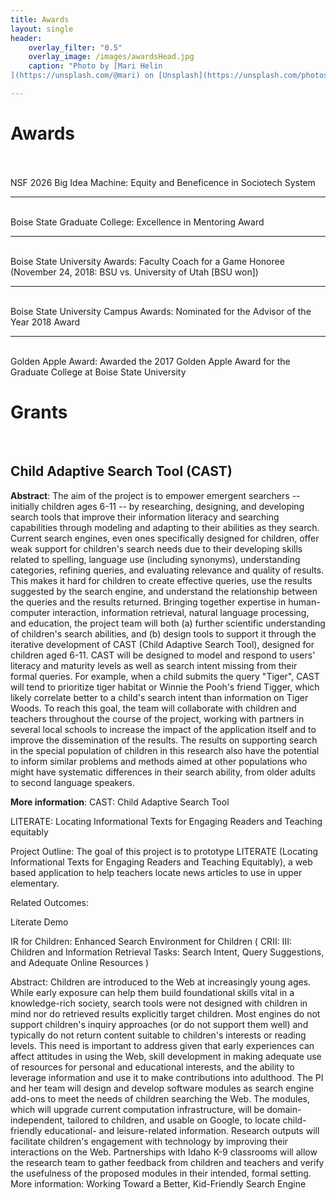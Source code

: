 ```yaml
---
title: Awards
layout: single
header:
    overlay_filter: "0.5"
    overlay_image: /images/awardsHead.jpg
    caption: "Photo by [Mari Helin
](https://unsplash.com/@mari) on [Unsplash](https://unsplash.com/photos/ilSnKT1IMxE)"

---
```


# Awards
<br>
<br>
NSF 2026 Big Idea Machine: Equity and Beneficence in Sociotech System

 <hr>
<br>
Boise State Graduate College: Excellence in Mentoring Award
<hr>
<br>
Boise State University Awards: Faculty Coach for a Game Honoree (November 24, 2018: BSU vs. University of Utah [BSU won])
<hr>
</br>
Boise State University Campus Awards: Nominated for the Advisor of the Year 2018 Award
<hr>
<br>
Golden Apple Award: Awarded the 2017 Golden Apple Award for the Graduate College at Boise State University

# Grants
<br>

<h2>Child Adaptive Search Tool (CAST)</h2>
<p>
<b>Abstract</b>: The aim of the project is to empower emergent searchers -- initially children ages 6-11 -- by researching, designing, and developing search tools that improve their information literacy and searching capabilities through modeling and adapting to their abilities as they search. Current search engines, even ones specifically designed for children, offer weak support for children's search needs due to their developing skills related to spelling, language use (including synonyms), understanding categories, refining queries, and evaluating relevance and quality of results. This makes it hard for children to create effective queries, use the results suggested by the search engine, and understand the relationship between the queries and the results returned. Bringing together expertise in human-computer interaction, information retrieval, natural language processing, and education, the project team will both (a) further scientific understanding of children's search abilities, and (b) design tools to support it through the iterative development of CAST (Child Adaptive Search Tool), designed for children aged 6-11. CAST will be designed to model and respond to users' literacy and maturity levels as well as search intent missing from their formal queries. For example, when a child submits the query "Tiger", CAST will tend to prioritize tiger habitat or Winnie the Pooh's friend Tigger, which likely correlate better to a child's search intent than information on Tiger Woods. To reach this goal, the team will collaborate with children and teachers throughout the course of the project, working with partners in several local schools to increase the impact of the application itself and to improve the dissemination of the results. The results on supporting search in the special population of children in this research also have the potential to inform similar problems and methods aimed at other populations who might have systematic differences in their search ability, from older adults to second language speakers.
</p>
<b>More information</b>: CAST: Child Adaptive Search Tool

LITERATE: Locating Informational Texts for Engaging Readers and Teaching equitably

Project Outline: The goal of this project is to prototype LITERATE (Locating Informational Texts for Engaging Readers and Teaching Equitably), a web based application to help teachers locate news articles to use in upper elementary.

Related Outcomes:

Literate Demo

IR for Children: Enhanced Search Environment for Children ( CRII: III: Children and Information Retrieval Tasks: Search Intent, Query Suggestions, and Adequate Online Resources )

Abstract: Children are introduced to the Web at increasingly young ages. While early exposure can help them build foundational skills vital in a knowledge-rich society, search tools were not designed with children in mind nor do retrieved results explicitly target children. Most engines do not support children's inquiry approaches (or do not support them well) and typically do not return content suitable to children's interests or reading levels. This need is important to address given that early experiences can affect attitudes in using the Web, skill development in making adequate use of resources for personal and educational interests, and the ability to leverage information and use it to make contributions into adulthood. The PI and her team will design and develop software modules as search engine add-ons to meet the needs of children searching the Web. The modules, which will upgrade current computation infrastructure, will be domain-independent, tailored to children, and usable on Google, to locate child-friendly educational- and leisure-related information. Research outputs will facilitate children's engagement with technology by improving their interactions on the Web. Partnerships with Idaho K-9 classrooms will allow the research team to gather feedback from children and teachers and verify the usefulness of the proposed modules in their intended, formal setting.
More information: Working Toward a Better, Kid-Friendly Search Engine
